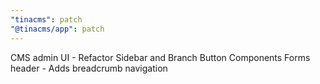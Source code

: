 ```yaml
---
"tinacms": patch
"@tinacms/app": patch
---
```


CMS admin UI - Refactor Sidebar and Branch Button Components
Forms header - Adds breadcrumb navigation
